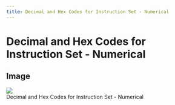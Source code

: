 ```yaml
---
title: Decimal and Hex Codes for Instruction Set - Numerical
---
```

# Decimal and Hex Codes for Instruction Set - Numerical  
## Image  
![](attachments/6502_opcodes.gif)  
Decimal and Hex Codes for Instruction Set - Numerical  
